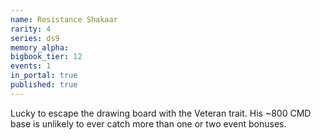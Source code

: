 ```yaml
---
name: Resistance Shakaar
rarity: 4
series: ds9
memory_alpha:
bigbook_tier: 12
events: 1
in_portal: true
published: true
---
```


Lucky to escape the drawing board with the Veteran trait. His ~800 CMD base is unlikely to ever catch more than one or two event bonuses.
